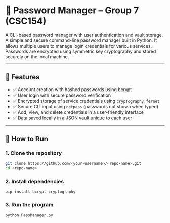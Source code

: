 # 🔐 Password Manager – Group 7 (CSC154)
A CLI-based password manager with user authentication and vault storage.
A simple and secure command-line password manager built in Python. It allows multiple users to manage login credentials for various services. Passwords are encrypted using symmetric key cryptography and stored securely on the local machine.

---

## 📌 Features

- ✅ Account creation with hashed passwords using bcrypt
- ✅ User login with secure password verification
- ✅ Encrypted storage of service credentials using `cryptography.fernet`
- ✅ Secure CLI input using `getpass` (passwords not shown when typed)
- ✅ Add, view, and delete credentials in a user-friendly interface
- ✅ Data saved locally in a JSON vault unique to each user

---

## 🚀 How to Run

### 1. Clone the repository
```bash
git clone https://github.com/<your-username>/<repo-name>.git
cd <repo-name>
```

### 2. Install dependencies
```bash 
pip install bcrypt cryptography
```

### 3. Run the program
```bash
python PassManager.py
```

